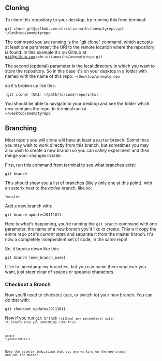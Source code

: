 ## Cloning

To clone this repository to your desktop, try running this from terminal:

    git clone git@github.com:christiannaths/anemptyrepo.git ~/Desktop/anemptyrepo

The command you are running is the "git clone" command, which accepts
at least one parameter: the URI to the remote location where the
repository is found. In this example it's on Github at <code>git@github.com:christiannaths/anemptyrepo.git</code>

The second (optional) parameter is the local directory in which
you want to store the repository. So in this case it's on your
desktop in a folder with named with the name of this repo: <code>~/Desktop/anemptyrepo</code>

so it's broken up like this:

    [git clone] [URI] [/path/to/cone/repo/into]


You should be able to navigate to your desktop and see the folder which now
contains the repo. In terminal run <code>cd ~/Desktop/anemptyrepo</code>


## Branching

Most repo's you will clone will have at least a <code>master</code> branch.
Sometimes you may wish to work directly from this branch, but sometimes you
may also wish to create a new branch so you can safely experiment and then
merge your changes in later.

First, run this command from terminal to see what branches exist:

    git branch

This should show you a list of branches (likely only one at this point), with
an asterix next to the _active_ branch, like so:

    *master

Add a new branch with:

    git branch updates20111011


Here is what's happening, you're running the <code>git branch</code> command with
one parameter, the name of a new branch you'd like to create. This will
copy the entire repo _at it's current state_ and separate it from the master
branch. It's now a completely independent set of code, in the same repo!

So, it breaks down like this:

    git branch [new_branch_name]

I like to timestamp my branches, but you can name them whatever you want, just
steer clear of spaces or speacial characters.

### Checkout a Branch

Now you'll need to checkout (use, or switch to) your new branch. You can
do that with:

    git checkout updates20111011

Now if you run <code>git branch<code> (without any parameters) agian it should
show you something like this:

    master
    *updates20111011

Note the asterix indicating that you are working on the new branch and
not the master.

